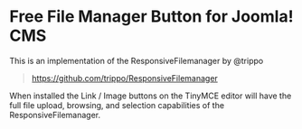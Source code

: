 # Free File Manager Button for Joomla! CMS

This is an implementation of the ResponsiveFilemanager by @trippo
> https://github.com/trippo/ResponsiveFilemanager

When installed the Link / Image buttons on the TinyMCE editor will have the full file upload, browsing, and selection capabilities of the ResponsiveFilemanager.
